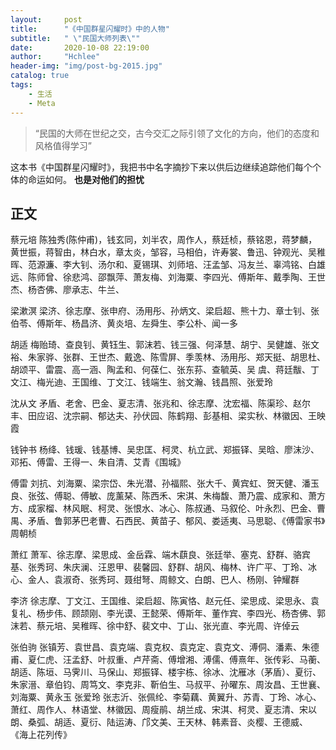 ```yaml
---
layout:     post
title:      "《中国群星闪耀时》中的人物"
subtitle:   " \"民国大师列表\""
date:       2020-10-08 22:19:00
author:     "Hchlee"
header-img: "img/post-bg-2015.jpg"
catalog: true
tags:
    - 生活
    - Meta
---
```


> “民国的大师在世纪之交，古今交汇之际引领了文化的方向，他们的态度和风格值得学习”


这本书《中国群星闪耀时》，我把书中名字摘抄下来以供后边继续追踪他们每个个体的命运如何。
**也是对他们的担忧**
  

<p id = "build"></p>

## 正文
  蔡元培
  陈独秀(陈仲甫)，钱玄同，刘半农，周作人，蔡廷桢，蔡铭恩，蒋梦麟，黄世振，蒋智由，林白水，章太炎，邹容，马相伯，许寿裳、鲁迅、钟观光、吴稚晖、范源濂、李大钊、汤尔和、夏锡琪、刘师培、汪孟邹、冯友兰、辜鸿铭、白雄远、陈师曾、徐悲鸿、邵飘萍、萧友梅、刘海粟、李四光、傅斯年、戴季陶、王世杰、杨杏佛、廖承志、牛兰、




梁漱溟
梁济、徐志摩、张申府、汤用彤、孙炳文、梁启超、熊十力、章士钊、张伯苓、傅斯年、杨昌济、黄炎培、左舜生、李公朴、闻一多


胡适
梅贻琦、查良钊、黄钰生、郭沫若、钱三强、何泽慧、胡宁、吴健雄、张文裕、朱家骅、张群、王世杰、戴逸、陈雪屏、季羡林、汤用彤、郑天挺、胡思杜、胡颂平、雷震、高一涵、陶孟和、何葆仁、张东荪、查毓英、吴
虞、蒋廷黻、丁文江、梅光迪、王国维、丁文江、钱端生、翁文瀚、钱昌照、张爱玲


沈从文
 矛盾、老舍、巴金、夏志清、张兆和、徐志摩、沈宏福、陈渠珍、赵尔丰、田应诏、沈宗嗣、郁达夫、孙伏园、陈鹤翔、彭基相、梁实秋、林徽因、王映霞

钱钟书
杨绛、钱瑗、钱基博、吴忠匡、柯灵、杭立武、郑振铎、吴晗、廖沫沙、邓拓、傅雷、王得一、朱自清、艾青《围城》

傅雷
刘抗、刘海粟、梁宗岱、朱光潜、孙福熙、张大千、黄宾虹、贺天健、潘玉良、张弦、傅聪、傅敏、庞薰琹、陈西禾、宋淇、朱梅馥、萧乃震、成家和、萧方方、成家榴、林风眠、柯灵、张恨水、冰心、陈叔通、马叙伦、叶永烈、巴金、曹禺、矛盾、鲁郭茅巴老曹、石西民、黄苗子、郁风、娄适夷、马思聪、《傅雷家书》周朝桢

萧红
 萧军、徐志摩、梁思成、金岳霖、端木蕻良、张廷举、塞克、舒群、骆宾基、张秀珂、朱庆澜、汪恩甲、裴馨园、舒群、胡风、梅林、许广平、丁玲、冰心、金人、袁淑奇、张秀珂、聂绀弩、周鲸文、白朗、巴人、杨刚、钟耀群


李济
徐志摩、丁文江、王国维、梁启超、陈寅恪、赵元任、梁思成、梁思永、袁复礼、杨步伟、顾颉刚、李光谟、王懿荣、傅斯年、董作宾、李四光、杨杏佛、郭沫若、蔡元培、吴稚晖、徐中舒、裴文中、丁山、张光直、李光周、许倬云

张伯驹
张镇芳、袁世昌、袁克端、袁克权、袁克定、袁克文、溥侗、潘素、朱德甫、夏仁虎、汪孟舒、叶叔重、卢芹斋、傅增湘、溥儒、傅熹年、张传彩、马蘅、胡适、陈垣、马霁川、马保山、郑振铎、楼宇栋、徐冰、沈雁冰（茅盾）、夏衍、朱家溍、章伯钧、周笃文、李克非、靳伯生、马叔平、孙曜东、周汝昌、王世襄、刘海粟、黄永玉
张爱玲
张志沂、张佩纶、李菊藕、黄翼升、苏青、丁玲、冰心、萧红、周作人、林语堂、林徽因、周瘦鹃、胡兰成、宋淇、柯灵、夏志清、宋以朗、桑弧、胡适、夏衍、陆运涛、邝文美、王天林、韩素音、炎樱、王德威、
《海上花列传》



